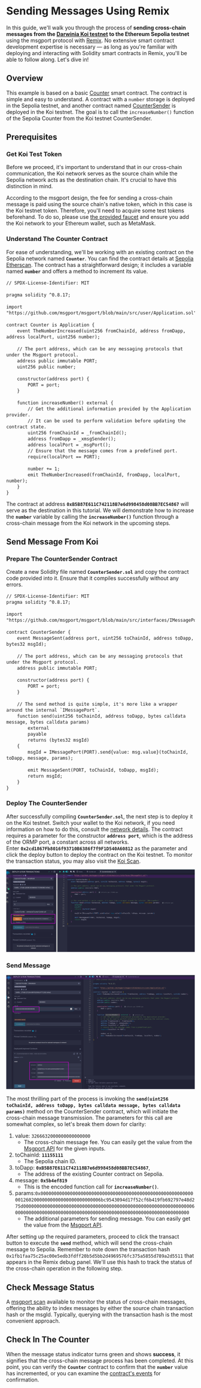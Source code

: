 # Sending Messages Using Remix

In this guide, we'll walk you through the process of **sending cross-chain messages from the [Darwinia Koi testnet](https://docs.darwinia.network/build/getting-started/networks/koi/) to the Ethereum Sepolia testnet** using the msgport protocol with [Remix](https://remix.ethereum.org/). No extensive smart contract development expertise is necessary — as long as you're familiar with deploying and interacting with Solidity smart contracts in Remix, you'll be able to follow along. Let's dive in!

## Overview

This example is based on a basic [Counter](#understand-the-counter-contract) smart contract. The contract is simple and easy to understand. A contract with a `number` storage is deployed in the Sepolia testnet, and another contract named [CounterSender](#prepare-the-countersender-contract) is deployed in the Koi testnet. The goal is to call the `increaseNumber()` function of the Sepolia Counter from the Koi testnet CounterSender.

## Prerequisites

### Get Koi Test Token

Before we proceed, it's important to understand that in our cross-chain communication, the Koi network serves as the source chain while the Sepolia network acts as the destination chain. It's crucial to have this distinction in mind. 

According to the msgport design, the fee for sending a cross-chain message is paid using the source chain's native token, which in this case is the Koi testnet token. Therefore, you'll need to acquire some test tokens beforehand. To do so, please use [the provided faucet](https://faucet.triangleplatform.com/darwinia/koi) and ensure you add the Koi network to your Ethereum wallet, such as MetaMask.

### Understand The Counter Contract

For ease of understanding, we'll be working with an existing contract on the Sepolia network named **`Counter`**. You can find the contract details at [Sepolia Etherscan](https://sepolia.etherscan.io/address/0xb5b87e611c742118b7e6d998458d08bb7ec54867). The contract has a straightforward design; it includes a variable named **`number`** and offers a method to increment its value.

```solidity linenums="1" title="Counter.sol"
// SPDX-License-Identifier: MIT

pragma solidity ^0.8.17;

import "https://github.com/msgport/msgport/blob/main/src/user/Application.sol";

contract Counter is Application {
    event TheNumberIncreased(uint256 fromChainId, address fromDapp, address localPort, uint256 number);

    // The port address, which can be any messaging protocols that under the Msgport protocol.
    address public immutable PORT;
    uint256 public number;

    constructor(address port) {
        PORT = port;
    }

    function increaseNumber() external {
        // Get the additional information provided by the Application provider.
        // It can be used to perform validation before updating the contract state.
        uint256 fromChainId = _fromChainId();
        address fromDapp = _xmsgSender();
        address localPort = _msgPort();
        // Ensure that the message comes from a predefined port.
        require(localPort == PORT);

        number += 1;
        emit TheNumberIncreased(fromChainId, fromDapp, localPort, number);
    }
}
```

The contract at address **`0xB5B87E611C742118B7e6d998458d08BB7EC54867`** will serve as the destination in this tutorial. We will demonstrate how to increase the **`number`** variable by calling the **`increaseNumber()`** function through a cross-chain message from the Koi network in the upcoming steps.

## Send Message From Koi

### Prepare The CounterSender Contract

Create a new Solidity file named **`CounterSender.sol`** and copy the contract code provided into it. Ensure that it compiles successfully without any errors.

```solidity linenums="1" title="CounterSender.sol"
// SPDX-License-Identifier: MIT
pragma solidity ^0.8.17;

import "https://github.com/msgport/msgport/blob/main/src/interfaces/IMessagePort.sol";

contract CounterSender {
    event MessageSent(address port, uint256 toChainId, address toDapp, bytes32 msgId);

    // The port address, which can be any messaging protocols that under the Msgport protocol.
    address public immutable PORT;

    constructor(address port) {
        PORT = port;
    }

    // The send method is quite simple, it's more like a wrapper around the internal `IMessagePort`.
    function send(uint256 toChainId, address toDapp, bytes calldata message, bytes calldata params)
        external 
        payable 
        returns (bytes32 msgId)
    {
        msgId = IMessagePort(PORT).send{value: msg.value}(toChainId, toDapp, message, params);

        emit MessageSent(PORT, toChainId, toDapp, msgId);
        return msgId;
    }
}
```

### Deploy The CounterSender

After successfully compiling **`CounterSender.sol`**, the next step is to deploy it on the Koi testnet. Switch your wallet to the Koi network, if you need information on how to do this, consult the [network details](https://docs.darwinia.network/evm/chains/overview/). The contract requires a parameter for the constructor **`address port`**, which is the address of the ORMP port, a constant across all networks. Enter **`0x2cd1867Fb8016f93710B6386f7f9F1D540A60812`** as the parameter and click the deploy button to deploy the contract on the Koi testnet. To monitor the transaction status, you may also visit the [Koi Scan](https://koi-scan.darwinia.network/).


![tutorial-remix-1](../../images/tutorial-remix-1.png)

### Send Message

![tutorial-remix-3](../../images/tutorial-remix-2.png)

The most thrilling part of the process is invoking the **`send(uint256 toChainId, address toDapp, bytes calldata message, bytes calldata params)`** method on the CounterSender contract, which will initiate the cross-chain message transmission. The parameters for this call are somewhat complex, so let's break them down for clarity:

1. value: `3266632000000000000000`
    - The cross-chain message fee. You can easily get the value from the [Msgport API](../api.md) for the given inputs.
2. toChainId: **`11155111`**
    - The Sepolia chain ID.
3. toDapp: **`0xB5B87E611C742118B7e6d998458d08BB7EC54867`**, 
    - The address of the existing Counter contract on Sepolia.
4. message: **`0x5b4ef819`**
    - This is the encoded function call for **`increaseNumber()`**.
5. params:`0x00000000000000000000000000000000000000000000000000000000000126020000000000000000000000006bc9543094d17f52cf6b419fb692797e48d275d000000000000000000000000000000000000000000000000000000000000000600000000000000000000000000000000000000000000000000000000000000000`
    - The additional parameters for sending message. You can easily get the value from the [Msgport API](../api.md). 

After setting up the required parameters, proceed to click the transact button to execute the **`send`** method, which will send the cross-chain message to Sepolia. Remember to note down the transaction hash `0x1fb1faa75c25ac00e5edb3fdff20b5d5bb2d4969576fc375a5855d789a2d5511` that appears in the Remix debug panel. We'll use this hash to track the status of the cross-chain operation in the following step.

## Check Message Status

A [msgport scan](../scan.md) available to monitor the status of cross-chain messages, offering the ability to index messages by either the source chain transaction hash or the msgId. Typically, querying with the transaction hash is the most convenient approach.

## Check In The Counter

When the message status indicator turns green and shows **success**, it signifies that the cross-chain message process has been completed. At this point, you can verify the **`Counter`** contract to confirm that the **`number`** value has incremented, or you can examine the [contract's events](https://sepolia.etherscan.io/address/0xB5B87E611C742118B7e6d998458d08BB7EC54867#events) for confirmation.
